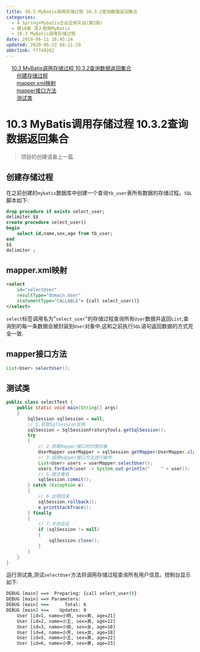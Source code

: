 ```yaml
---
title: 10.3 MyBatis调用存储过程 10.3.2查询数据返回集合
categories: 
  - 4 Spring+Mybatis企业应用实战(第2版)
  - 第10章 深入使用MyBatis
  - 10.3 MyBatis调用存储过程
date: 2019-06-11 16:45:24
updated: 2020-06-22 08:11:29
abbrlink: ff749202
---
```

<div id='my_toc'><a href="/JavaReadingNotes/ff749202/#10-3-MyBatis调用存储过程-10-3-2查询数据返回集合" class="header_1">10.3 MyBatis调用存储过程 10.3.2查询数据返回集合</a>&nbsp;<br><a href="/JavaReadingNotes/ff749202/#创建存储过程" class="header_2">创建存储过程</a>&nbsp;<br><a href="/JavaReadingNotes/ff749202/#mapper-xml映射" class="header_2">mapper.xml映射</a>&nbsp;<br><a href="/JavaReadingNotes/ff749202/#mapper接口方法" class="header_2">mapper接口方法</a>&nbsp;<br><a href="/JavaReadingNotes/ff749202/#测试类" class="header_2">测试类</a>&nbsp;<br></div>
<style>.header_1{margin-left: 1em;}.header_2{margin-left: 2em;}.header_3{margin-left: 3em;}.header_4{margin-left: 4em;}.header_5{margin-left: 5em;}.header_6{margin-left: 6em;}</style>
<!--more-->
<script>if (navigator.platform.search('arm')==-1){document.getElementById('my_toc').style.display = 'none';}var e,p = document.getElementsByTagName('p');while (p.length>0) {e = p[0];e.parentElement.removeChild(e);}</script>

<!--end-->
# 10.3 MyBatis调用存储过程 10.3.2查询数据返回集合
> 项目的创建请看上一篇.

## 创建存储过程
在之前创建的`mybatis`数据库中创建一个查询`tb_user`表所有数据的存储过程。`SQL`脚本如下:
```sql
drop procedure if exists select_user;
delimiter $$
create procedure select_user()
begin
    select id,name,sex,age from tb_user;
end
$$
delimiter ;
```
## mapper.xml映射
```xml
<select
    id="selectUser"
    resultType="domain.User"
    statementType="CALLABLE"> {call select_user()}
</select>
```
`select`标签调用名为"`select_user`"的存储过程查询所有`User`数据并返回`List`,查询到的每一条数据会被封装到`User`对象中,这和之前执行`SQL`语句返回数据的方式完全一致.
## mapper接口方法
```java
List<User> selectUser();
```
## 测试类
```java /MyProcedureTest/src/test/SelectTest.java
public class selectTest {
    public static void main(String[] args)
    {
        SqlSession sqlSession = null;
        // 1.获取SqlSession实例
        sqlSession = SqlSessionFratoryTools.getSqlSession();
        try
        {
            // 2.获取Mapper接口的代理对象
            UserMapper userMapper = sqlSession.getMapper(UserMapper.class);
            // 3.调用mapper接口方法进行操作
            List<User> users = userMapper.selectUser();
            users.forEach(user -> System.out.println("    " + user));
            // 5.提交事务
            sqlSession.commit();
        } catch (Exception e)
        {
            // 6.出错回滚
            sqlSession.rollback();
            e.printStackTrace();
        } finally
        {
            // 7.关闭会话
            if (sqlSession != null)
            {
                sqlSession.close();
            }
        }
    }
}
```
运行测试类,测试`selectUser`方法将调用存储过程查询所有用户信息。控制台显示如下:
```cmd
DEBUG [main] ==>  Preparing: {call select_user()} 
DEBUG [main] ==> Parameters: 
DEBUG [main] <==      Total: 6
DEBUG [main] <==    Updates: 0
    User [id=1, name=小明, sex=男, age=21]
    User [id=2, name=小王, sex=男, age=22]
    User [id=3, name=小丽, sex=女, age=18]
    User [id=4, name=小芳, sex=女, age=18]
    User [id=5, name=小王, sex=男, age=22]
    User [id=6, name=小李, sex=男, age=23]
```